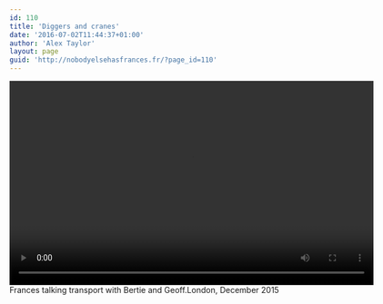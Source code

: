 ```yaml
---
id: 110
title: 'Diggers and cranes'
date: '2016-07-02T11:44:37+01:00'
author: 'Alex Taylor'
layout: page
guid: 'http://nobodyelsehasfrances.fr/?page_id=110'
---
```


<div class="wp-video" style="width: 640px;"><video class="wp-video-shortcode" controls="controls" height="360" id="video-110-10" preload="metadata" width="640"><source src="http://nobodyelsehasfrances.fr/wp-content/uploads/2016/07/Diggers.m4v?_=10" type="video/mp4"></source><http://nobodyelsehasfrances.fr/wp-content/uploads/2016/07/Diggers.m4v></video></div>  
Frances talking transport with Bertie and Geoff.London, December 2015 
